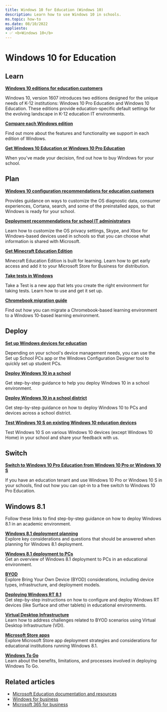 ```yaml
---
title: Windows 10 for Education (Windows 10)
description: Learn how to use Windows 10 in schools.
ms.topic: how-to
ms.date: 08/10/2022
appliesto:
- ✅ <b>Windows 10</b>
---
```


# Windows 10 for Education

## Learn

**[Windows 10 editions for education customers](windows-editions-for-education-customers.md)**

Windows 10, version 1607 introduces two editions designed for the unique needs of K-12 institutions: Windows 10 Pro Education and Windows 10 Education. These editions provide education-specific default settings for the evolving landscape in K-12 education IT environments.

**[Compare each Windows edition](https://www.microsoft.com/WindowsForBusiness/Compare)**

Find out more about the features and functionality we support in each edition of Windows.

**[Get Windows 10 Education or Windows 10 Pro Education](https://www.microsoft.com/education/buy-license/overview-of-how-to-buy/default.aspx?tabshow=schools)**

When you've made your decision, find out how to buy Windows for your school.

## Plan

**[Windows 10 configuration recommendations for education customers](configure-windows-for-education.md)**

Provides guidance on ways to customize the OS diagnostic data, consumer experiences, Cortana, search, and some of the preinstalled apps, so that Windows is ready for your school.

**[Deployment recommendations for school IT administrators](edu-deployment-recommendations.md)**

Learn how to customize the OS privacy settings, Skype, and Xbox for Windows-based devices used in schools so that you can choose what information is shared with Microsoft.

**[Get Minecraft Education Edition](get-minecraft-for-education.md)**

Minecraft Education Edition is built for learning. Learn how to get early access and add it to your Microsoft Store for Business for distribution.

**[Take tests in Windows](take-tests-in-windows.md)**

Take a Test is a new app that lets you create the right environment for taking tests. Learn how to use and get it set up.

**[Chromebook migration guide](chromebook-migration-guide.md)**

Find out how you can migrate a Chromebook-based learning environment to a Windows 10-based learning environment.

## Deploy

**[Set up Windows devices for education](set-up-windows-10.md)**

Depending on your school's device management needs, you can use the Set up School PCs app or the Windows Configuration Designer tool to quickly set up student PCs.

**[Deploy Windows 10 in a school](deploy-windows-10-in-a-school.md)**

Get step-by-step guidance to help you deploy Windows 10 in a school environment.

**[Deploy Windows 10 in a school district](deploy-windows-10-in-a-school-district.md)**

Get step-by-step guidance on how to deploy Windows 10 to PCs and devices across a school district.

**[Test Windows 10 S on existing Windows 10 education devices](test-windows10s-for-edu.md)**

Test Windows 10 S on various Windows 10 devices (except Windows 10 Home) in your school and share your feedback with us.

## Switch

**[Switch to Windows 10 Pro Education from Windows 10 Pro or Windows 10 S](change-to-pro-education.md)**

If you have an education tenant and use Windows 10 Pro or Windows 10 S in your schools, find out how you can opt-in to a free switch to Windows 10 Pro Education.

## Windows 8.1

Follow these links to find step-by-step guidance on how to deploy Windows 8.1 in an academic environment.

<p><b><a href="/previous-versions/windows/it-pro/windows-8.1-and-8/dn645509(v=ws.11)" target="_blank">Windows 8.1 deployment planning</a></b><br />Explore key considerations and questions that should be answered when planning for Windows 8.1 deployment.</p>
<p><b><a href="/previous-versions/windows/it-pro/windows-8.1-and-8/dn645528(v=ws.11)" target="_blank">Windows 8.1 deployment to PCs</a></b><br />Get an overview of Windows 8.1 deployment to PCs in an educational environment.</p>
<p><b><a href="/previous-versions/windows/it-pro/windows-8.1-and-8/dn645510(v=ws.11)" target="_blank">BYOD</a></b><br />Explore Bring Your Own Device (BYOD) considerations, including device types, infrastructure, and deployment models.</p>
<p><b><a href="/previous-versions/windows/it-pro/windows-8.1-and-8/dn645488(v=ws.11)" target="_blank">Deploying Windows RT 8.1</a></b><br />Get step-by-step instructions on how to configure and deploy Windows RT devices (like Surface and other tablets) in educational environments.</p>
<p><b><a href="/previous-versions/windows/it-pro/windows-8.1-and-8/dn645483(v=ws.11)" target="_blank">Virtual Desktop Infrastructure</a></b><br />Learn how to address challenges related to BYOD scenarios using Virtual Desktop Infrastructure (VDI).</p>
<p><b><a href="/previous-versions/windows/it-pro/windows-8.1-and-8/dn645532(v=ws.11)" target="_blank">Microsoft Store apps</a></b><br />Explore Microsoft Store app deployment strategies and considerations for educational institutions running Windows 8.1.</p>
<p><b><a href="/previous-versions/windows/it-pro/windows-8.1-and-8/dn645486(v=ws.11)" target="_blank">Windows To Go</a></b><br />Learn about the benefits, limitations, and processes involved in deploying Windows To Go.</p>

## Related articles

- [Microsoft Education documentation and resources](/education)
- [Windows for business](https://www.microsoft.com/windows/business)
- [Microsoft 365 for business](https://www.microsoft.com/microsoft-365/business)

<!--
<p><b><a href="/education/" target="_blank">Try it out: Windows 10 deployment (for education)</a></b><br />Learn how to upgrade devices running the Windows 7 operating system to Windows 10 Anniversary Update, and how to manage devices, apps, and users in Windows 10 Anniversary Update.<br /><br />For the best experience, use this guide in tandem with the <a href="https://vlabs.holsystems.com/vlabs/technet?eng=VLabs&auth=none&src=vlabs&altadd=true&labid=20949&lod=true" target="_blank">TechNet Virtual Lab: IT Pro Try-It-Out</a>.</p>
-->